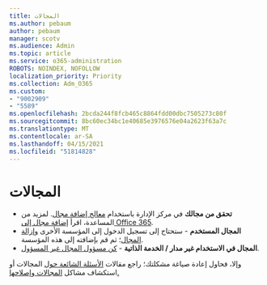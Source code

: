 ```yaml
---
title: المجالات
ms.author: pebaum
author: pebaum
manager: scotv
ms.audience: Admin
ms.topic: article
ms.service: o365-administration
ROBOTS: NOINDEX, NOFOLLOW
localization_priority: Priority
ms.collection: Adm_O365
ms.custom:
- "9002909"
- "5589"
ms.openlocfilehash: 2bcda244f8fcb465c8864fdd00dbc7505273c80f
ms.sourcegitcommit: 8bc60ec34bc1e40685e3976576e04a2623f63a7c
ms.translationtype: MT
ms.contentlocale: ar-SA
ms.lasthandoff: 04/15/2021
ms.locfileid: "51814828"
---
```

# <a name="domains"></a>المجالات

- **تحقق من مجالك** في مركز الإدارة باستخدام [معالج إضافة مجال](https://admin.microsoft.com/Adminportal#/Domains/Wizard). لمزيد من المساعدة، اقرأ [إضافة مجال إلى Office 365](https://docs.microsoft.com/microsoft-365/admin/setup/add-domain?view=o365-worldwide).
- **المجال المستخدم** - ستحتاج إلى تسجيل الدخول إلى المؤسسة الأخرى [وإزالة المجال](https://docs.microsoft.com/microsoft-365/admin/get-help-with-domains/remove-a-domain?view=o365-worldwide)؛ ثم قم بإضافته إلى هذه المؤسسة.
- **المجال في الاستخدام غير مدار / الخدمة الذاتية**  -  [كن مسؤول المجال غير المسؤول](https://docs.microsoft.com/azure/active-directory/users-groups-roles/domains-admin-takeover).

وإلا، فحاول إعادة صياغة مشكلتك؛ راجع مقالات [الأسئلة الشائعة حول](https://docs.microsoft.com/microsoft-365/admin/setup/domains-faq?view=o365-worldwide) المجالات أو استكشاف مشاكل [المجالات وإصلاحها.](https://docs.microsoft.com/microsoft-365/admin/get-help-with-domains/find-and-fix-issues?view=o365-worldwide)
